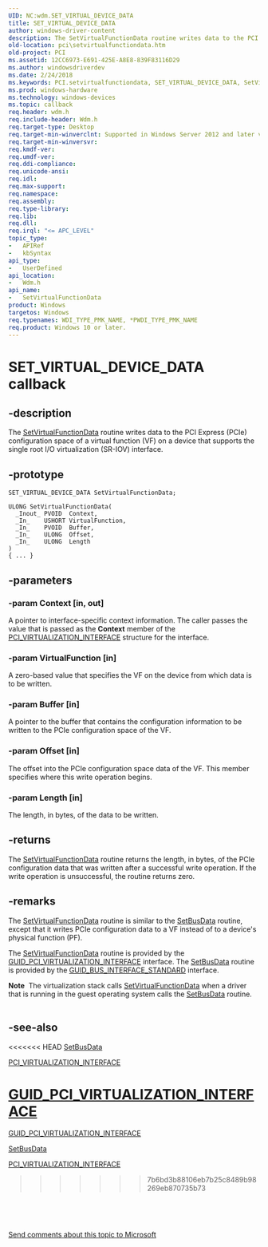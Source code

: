 ```yaml
---
UID: NC:wdm.SET_VIRTUAL_DEVICE_DATA
title: SET_VIRTUAL_DEVICE_DATA
author: windows-driver-content
description: The SetVirtualFunctionData routine writes data to the PCI Express (PCIe) configuration space of a virtual function (VF) on a device that supports the single root I/O virtualization (SR-IOV) interface.
old-location: pci\setvirtualfunctiondata.htm
old-project: PCI
ms.assetid: 12CC6973-E691-425E-A8E8-839F83116D29
ms.author: windowsdriverdev
ms.date: 2/24/2018
ms.keywords: PCI.setvirtualfunctiondata, SET_VIRTUAL_DEVICE_DATA, SetVirtualFunctionData, SetVirtualFunctionData routine, wdm/SetVirtualFunctionData
ms.prod: windows-hardware
ms.technology: windows-devices
ms.topic: callback
req.header: wdm.h
req.include-header: Wdm.h
req.target-type: Desktop
req.target-min-winverclnt: Supported in Windows Server 2012 and later versions of Windows.
req.target-min-winversvr: 
req.kmdf-ver: 
req.umdf-ver: 
req.ddi-compliance: 
req.unicode-ansi: 
req.idl: 
req.max-support: 
req.namespace: 
req.assembly: 
req.type-library: 
req.lib: 
req.dll: 
req.irql: "<= APC_LEVEL"
topic_type:
-	APIRef
-	kbSyntax
api_type:
-	UserDefined
api_location:
-	Wdm.h
api_name:
-	SetVirtualFunctionData
product: Windows
targetos: Windows
req.typenames: WDI_TYPE_PMK_NAME, *PWDI_TYPE_PMK_NAME
req.product: Windows 10 or later.
---
```


# SET_VIRTUAL_DEVICE_DATA callback


## -description


The  <a href="https://msdn.microsoft.com/library/windows/hardware/hh451552">SetVirtualFunctionData</a> routine writes data to the PCI Express (PCIe) configuration space of a virtual function (VF) on a device that supports the single root I/O virtualization (SR-IOV) interface.


## -prototype


````
SET_VIRTUAL_DEVICE_DATA SetVirtualFunctionData;

ULONG SetVirtualFunctionData(
  _Inout_ PVOID  Context,
  _In_    USHORT VirtualFunction,
  _In_    PVOID  Buffer,
  _In_    ULONG  Offset,
  _In_    ULONG  Length
)
{ ... }
````


## -parameters




### -param Context [in, out]

A pointer to interface-specific context information. The caller passes the value that is passed as the <b>Context</b> member of the <a href="https://msdn.microsoft.com/library/windows/hardware/hh406642">PCI_VIRTUALIZATION_INTERFACE</a> structure for the interface.


### -param VirtualFunction [in]

A zero-based value that specifies the VF on the device from which data is to be written.


### -param Buffer [in]

A pointer to the buffer that contains the configuration information to be written to the PCIe configuration space of the VF.


### -param Offset [in]

The offset into the PCIe configuration space data of the VF. This member specifies where this write operation begins.


### -param Length [in]

The length, in bytes, of the data to be written. 


## -returns



The 
      <a href="https://msdn.microsoft.com/library/windows/hardware/hh451552">SetVirtualFunctionData</a> routine returns the length, in bytes, of the PCIe configuration data that was written after a successful write operation. If the write operation is unsuccessful, the routine returns zero. 




## -remarks



The <a href="https://msdn.microsoft.com/library/windows/hardware/hh451552">SetVirtualFunctionData</a> routine is similar to the <a href="..\wdm\nc-wdm-get_set_device_data.md">SetBusData</a> routine, except that it writes PCIe configuration data to a VF instead of to a device's physical function (PF).

The <a href="https://msdn.microsoft.com/library/windows/hardware/hh451552">SetVirtualFunctionData</a> routine is provided by the <a href="https://msdn.microsoft.com/library/windows/hardware/hh451143">GUID_PCI_VIRTUALIZATION_INTERFACE</a> interface. The <a href="..\wdm\nc-wdm-get_set_device_data.md">SetBusData</a> routine is provided by the <a href="https://msdn.microsoft.com/library/windows/hardware/ff546561">GUID_BUS_INTERFACE_STANDARD</a> interface.

<div class="alert"><b>Note</b>  The virtualization stack calls <a href="https://msdn.microsoft.com/library/windows/hardware/hh451552">SetVirtualFunctionData</a> when a driver that is running in the guest operating system calls the <a href="..\wdm\nc-wdm-get_set_device_data.md">SetBusData</a> routine.</div>
<div> </div>



## -see-also

<<<<<<< HEAD
<a href="..\wdm\nc-wdm-get_set_device_data.md">SetBusData</a>



<a href="https://msdn.microsoft.com/library/windows/hardware/hh406642">PCI_VIRTUALIZATION_INTERFACE</a>



<a href="https://msdn.microsoft.com/library/windows/hardware/hh451143">GUID_PCI_VIRTUALIZATION_INTERFACE</a>
=======
<a href="https://msdn.microsoft.com/library/windows/hardware/hh451143">GUID_PCI_VIRTUALIZATION_INTERFACE</a>



<a href="..\wdm\nc-wdm-get_set_device_data.md">SetBusData</a>



<a href="https://msdn.microsoft.com/library/windows/hardware/hh406642">PCI_VIRTUALIZATION_INTERFACE</a>
>>>>>>> 7b6bd3b88106eb7b25c8489b98269eb870735b73



<b></b>



 

 

<a href="mailto:wsddocfb@microsoft.com?subject=Documentation%20feedback [PCI\pci]:%20SET_VIRTUAL_DEVICE_DATA routine%20 RELEASE:%20(2/24/2018)&amp;body=%0A%0APRIVACY STATEMENT%0A%0AWe use your feedback to improve the documentation. We don't use your email address for any other purpose, and we'll remove your email address from our system after the issue that you're reporting is fixed. While we're working to fix this issue, we might send you an email message to ask for more info. Later, we might also send you an email message to let you know that we've addressed your feedback.%0A%0AFor more info about Microsoft's privacy policy, see http://privacy.microsoft.com/en-us/default.aspx." title="Send comments about this topic to Microsoft">Send comments about this topic to Microsoft</a>

